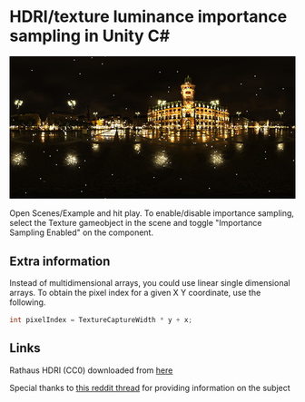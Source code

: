 # HDRI/texture luminance importance sampling in Unity C#

![Preview](preview.jpg)

Open Scenes/Example and hit play. To enable/disable importance sampling, select the Texture gameobject in the scene and toggle "Importance Sampling Enabled" on the component.

## Extra information

Instead of multidimensional arrays, you could use linear single dimensional arrays. To obtain the pixel index for a given X Y coordinate, use the following.

```C#
int pixelIndex = TextureCaptureWidth * y + x;
```

## Links

Rathaus HDRI (CC0) downloaded from [here](https://polyhaven.com/a/rathaus)

Special thanks to [this reddit thread](https://www.reddit.com/r/GraphicsProgramming/comments/lqr5u5/how_should_i_sample_an_hdri/) for providing information on the subject